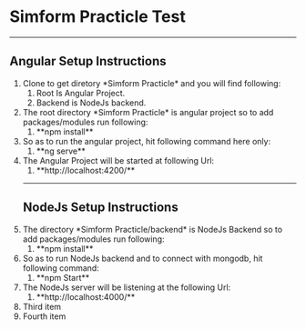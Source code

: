 # Simform Practicle Test
---

## Angular Setup Instructions

<ol>
<li>Clone to get diretory *Simform Practicle* and you will find following: 
<ol>
<li>Root Is Angular Project.</li>
<li>Backend is NodeJs backend.</li>
</ol>
</li>

<li>The root directory *Simform Practicle* is angular project so to add packages/modules run following: 
<ol>
<li>**npm install**</li>
</ol>
</li>

<li>So as to run the angular project, hit following command here only:
<ol>
<li>**ng serve**</li>
</ol>
</li>

<li>The Angular Project will be started at following Url: 
<ol>
<li>**http://localhost:4200/**</li>
</ol>
</li>

---
## NodeJs Setup Instructions

<li>The directory *Simform Practicle/backend* is NodeJs Backend so to add packages/modules run following: 
<ol>
<li>**npm install**</li>
</ol>
</li>

<li>So as to run NodeJs backend and to connect with mongodb, hit following command:
<ol>
<li>**npm Start**</li>
</ol>
</li>

<li>The NodeJs server will be listening at the following Url:
<ol>
<li>**http://localhost:4000/**</li>
</ol>
</li>

<li>Third item</li>
<li>Fourth item</li>
</ol>
